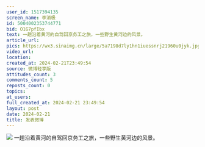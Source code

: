 ```yaml
---
user_id: 1517394135
screen_name: 李消极
id: 5004002353744771
bid: O1G7pfIbx
text: 一趟沿着黄河的自驾回京务工之旅，一些野生黄河边的风景。 
article_url: 
pics: https://wx3.sinaimg.cn/large/5a7198d7ly1hn1iuessnrj21960u0jyk.jpg,https://wx3.sinaimg.cn/large/5a7198d7ly1hn1iu9wxooj21900u0wrn.jpg,https://wx1.sinaimg.cn/large/5a7198d7ly1hn1iueeqlij23yh0u0kjl.jpg,https://wx2.sinaimg.cn/large/5a7198d7ly1hn1iu6wow6j21un0u0tr6.jpg,https://wx1.sinaimg.cn/large/5a7198d7ly1hn1iu4xpilj21uo0u0nhx.jpg,https://wx1.sinaimg.cn/large/5a7198d7ly1hn1iu25q7mj22od0u0doa.jpg
video_url: 
location: 
created_at: 2024-02-21T23:49:54
source: 微博轻享版
attitudes_count: 3
comments_count: 5
reposts_count: 0
topics: 
at_users: 
full_created_at: 2024-02-21 23:49:54
layout: post
date: 2024-02-21
title: 发表微博
---
```



![](https://image.baidu.com/search/down?url=https://wx3.sinaimg.cn/large/5a7198d7ly1hn1iuessnrj21960u0jyk.jpg)
一趟沿着黄河的自驾回京务工之旅，一些野生黄河边的风景。 
